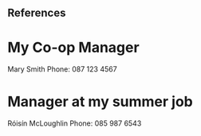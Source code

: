 ## References

# My Co-op Manager
Mary Smith
Phone: 087 123 4567

# Manager at my summer job
Róisín McLoughlin
Phone: 085 987 6543
